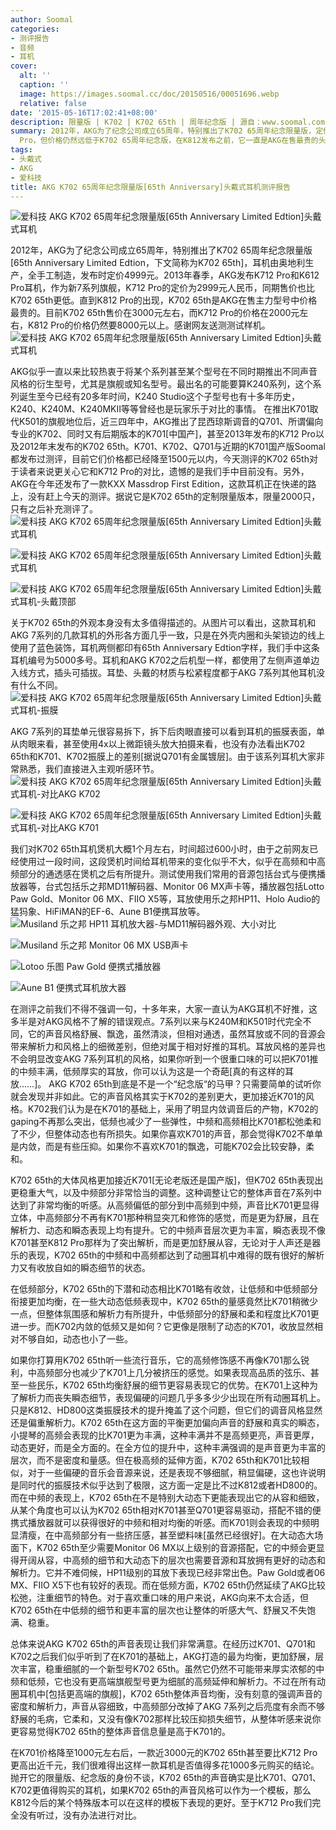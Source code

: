```yaml
---
author: Soomal
categories:
- 测评报告
- 音频
- 耳机
cover:
  alt: ''
  caption: ''
  image: https://images.soomal.cc/doc/20150516/00051696.webp
  relative: false
date: '2015-05-16T17:02:41+08:00'
description: 限量版 | K702 | K702 65th | 周年纪念版 | 源自：www.soomal.com | 版权：原创 |  平均/总评分：08.66/563
summary: 2012年，AKG为了纪念公司成立65周年，特别推出了K702 65周年纪念限量版，定价4999元，至2013年初AKG发布7系列新旗舰K712
  Pro，但价格仍然远低于K702 65周年纪念版，在K812发布之前，它一直是AKG在售最贵的头戴式耳机。K702 65th到底是以声论价或只是为了纪念而高价呢？
tags:
- 头戴式
- AKG
- 爱科技
title: AKG K702 65周年纪念限量版[65th Anniversary]头戴式耳机测评报告
---
```


![爱科技 AKG K702 65周年纪念限量版[65th Anniversary Limited Edtion]头戴式耳机](https://images.soomal.cc/doc/20150424/00051079.webp)



2012年，AKG为了纪念公司成立65周年，特别推出了K702 65周年纪念限量版[65th Anniversary Limited Edtion，下文简称为K702 65th]，耳机由奥地利生产，全手工制造，发布时定价4999元。2013年春季，AKG发布K712 Pro和K612 Pro耳机，作为新7系列旗舰，K712 Pro的定价为2999元人民币，同期售价也比K702 65th更低。直到K812 Pro的出现，K702 65th是AKG在售主力型号中价格最贵的。目前K702 65th售价在3000元左右，而K712 Pro的价格在2000元左右，K812 Pro的价格仍然要8000元以上。感谢网友送测测试样机。
![爱科技 AKG K702 65周年纪念限量版[65th Anniversary Limited Edtion]头戴式耳机](https://images.soomal.cc/doc/20150424/00051080.webp)




AKG似乎一直以来比较热衷于将某个系列甚至某个型号在不同时期推出不同声音风格的衍生型号，尤其是旗舰或知名型号。最出名的可能要算K240系列，这个系列诞生至今已经有20多年时间，K240 Studio这个子型号也有十多年历史，K240、K240M、K240MKII等等曾经也是玩家乐于对比的事情。
在推出K701取代K501的旗舰地位后，近三四年中，AKG推出了昆西琼斯调音的Q701、所谓偏向专业的K702、同时又有后期版本的K701[中国产]，甚至2013年发布的K712 Pro以及2012年末发布的K702 65th。K701、K702、Q701与近期的K701国产版Soomal都发布过测评，目前它们价格都已经降至1500元以内，今天测评的K702 65th对于读者来说更关心它和K712 Pro的对比，遗憾的是我们手中目前没有。另外，AKG在今年还发布了一款KXX Massdrop First Edition，这款耳机正在快递的路上，没有赶上今天的测评。据说它是K702 65th的定制限量版本，限量2000只，只有之后补充测评了。
![爱科技 AKG K702 65周年纪念限量版[65th Anniversary Limited Edtion]头戴式耳机](https://images.soomal.cc/doc/20150424/00051081.webp)




![爱科技 AKG K702 65周年纪念限量版[65th Anniversary Limited Edtion]头戴式耳机](https://images.soomal.cc/doc/20150424/00051084.webp)




![爱科技 AKG K702 65周年纪念限量版[65th Anniversary Limited Edtion]头戴式耳机-头戴顶部](https://images.soomal.cc/doc/20150424/00051086.webp)




关于K702 65th的外观本身没有太多值得描述的。从图片可以看出，这款耳机和AKG 7系列的几款耳机的外形各方面几乎一致，只是在外壳内圈和头架锁边的线上使用了蓝色装饰，耳机两侧都印有65th Anniversary Edtion字样，我们手中这条耳机编号为5000多号。耳机和AKG K702之后机型一样，都使用了左侧声道单边入线方式，插头可插拔。耳垫、头戴的材质与松紧程度都于AKG 7系列其他耳机没有什么不同。
![爱科技 AKG K702 65周年纪念限量版[65th Anniversary Limited Edtion]头戴式耳机-振膜](https://images.soomal.cc/doc/20150424/00051090.webp)




AKG 7系列的耳垫单元很容易拆下，拆下后肉眼直接可以看到耳机的振膜表面，单从肉眼来看，甚至使用4x以上微距镜头放大拍摄来看，也没有办法看出K702 65th和K701、K702振膜上的差别[据说Q701有金属镀层]。由于该系列耳机大家非常熟悉，我们直接进入主观听感环节。
![爱科技 AKG K702 65周年纪念限量版[65th Anniversary Limited Edtion]头戴式耳机-对比AKG K702](https://images.soomal.cc/doc/20150425/00051094_01.webp)




![爱科技 AKG K702 65周年纪念限量版[65th Anniversary Limited Edtion]头戴式耳机-对比AKG K701](https://images.soomal.cc/doc/20150425/00051095_01.webp)




我们对K702 65th耳机煲机大概1个月左右，时间超过600小时，由于之前网友已经使用过一段时间，这段煲机时间给耳机带来的变化似乎不大，似乎在高频和中高频部分的通透感在煲机之后有所提升。测试使用我们常用的音源包括台式与便携播放器等，台式包括乐之邦MD11解码器、Monitor 06 MX声卡等，播放器包括Lotto Paw Gold、Monitor 06 MX、FIIO X5等，耳放使用乐之邦HP11、Holo Audio的猛犸象、HiFiMAN的EF-6、Aune B1便携耳放等。
![Musiland 乐之邦 HP11 耳机放大器-与MD11解码器外观、大小对比](https://images.soomal.cc/doc/20100924/00007348_01.webp)




![Musiland 乐之邦 Monitor 06 MX USB声卡](https://images.soomal.cc/doc/20131129/00037936_01.webp)




![Lotoo 乐图 Paw Gold 便携式播放器](https://images.soomal.cc/doc/20140811/00044862_01.webp)




![Aune B1 便携式耳机放大器](https://images.soomal.cc/doc/20150312/00049664_01.webp)




在测评之前我们不得不强调一句，十多年来，大家一直认为AKG耳机不好推，这多半是对AKG风格不了解的错误观点。7系列以来与K240M和K501时代完全不同，它的声音风格舒展、飘逸，虽然清淡，但相对通透，虽然耳放或不同的音源会带来解析力和风格上的细微差别，但绝对属于相对好推的耳机。耳放风格的差异也不会明显改变AKG 7系列耳机的风格，如果你听到一个很重口味的可以把K701推的中频丰满，低频厚实的耳放，你可以认为这是一个奇葩[真的有这样的耳放……]。
AKG K702 65th到底是不是一个“纪念版“的马甲？只需要简单的试听你就会发现并非如此。它的声音风格其实于K702的差别更大，更加接近K701的风格。K702我们认为是在K701的基础上，采用了明显内敛调音后的产物，K702的gaping不再那么突出，低频也减少了一些弹性，中频和高频相比K701都松弛柔和了不少，但整体动态也有所损失。如果你喜欢K701的声音，那会觉得K702不单单是内敛，而是有些压抑。如果你不喜欢K701的飘逸，可能K702会比较安静，柔和。

K702 65th的大体风格更加接近K701[无论老版还是国产版]，但K702 65th表现出更稳重大气，以及中频部分非常恰当的调整。这种调整让它的整体声音在7系列中达到了非常均衡的听感。从高频偏低的部分到中高频到中频，声音比K701更显得立体，中高频部分不再有K701那种稍显突兀和修饰的感觉，而是更为舒展，且在解析力、动态和瞬态表现上均有提升。它的中频声音层次更为丰富，瞬态表现不像K701甚至K812 Pro那样为了突出解析，而是更加舒展从容，无论对于人声还是器乐的表现，K702 65th的中频和中高频都达到了动圈耳机中难得的既有很好的解析力又有收放自如的瞬态细节的状态。

在低频部分，K702 65th的下潜和动态相比K701略有收敛，让低频和中低频部分衔接更加均衡，在一些大动态低频表现中，K702 65th的量感竟然比K701稍微少一点，但整体氛围感和解析力有所提升，中低频部分的舒展和柔和程度比K701更进一步。而K702内敛的低频又是如何？它更像是限制了动态的K701，收放显然相对不够自如，动态也小了一些。

如果你打算用K702 65th听一些流行音乐，它的高频修饰感不再像K701那么锐利，中高频部分也减少了K701上几分被挤压的感觉。如果表现高品质的弦乐、甚至一些民乐，K702 65th均衡舒展的细节更容易表现它的优势。在K701上这种为了解析力而丧失瞬态细节，表现偏硬的问题几乎多多少少出现在所有动圈耳机上。只是K812、HD800这类振膜技术的提升掩盖了这个问题，但它们的调音风格显然还是偏重解析力。K702 65th在这方面的平衡更加偏向声音的舒展和真实的瞬态，小提琴的高频会表现的比K701更为丰满，这种丰满并不是高频更亮，声音更厚，动态更好，而是全方面的。在全方位的提升中，这种丰满强调的是声音更为丰富的层次，而不是密度和量感。但在极高频的延伸方面，K702 65th和K701比较相似，对于一些偏硬的音乐会音源来说，还是表现不够细腻，稍显偏硬，这也许说明是同时代的振膜技术似乎达到了极限，这方面一定是比不过K812或者HD800的。
而在中频的表现上，K702 65th在不是特别大动态下更能表现出它的从容和细致，从某个角度也可以认为K702 65th相对K701甚至Q701更容易驱动，搭配不错的便携式播放器就可以获得很好的中频和相对均衡的听感。而K701则会表现的中频明显清瘦，在中高频部分有一些挤压感，甚至塑料味[虽然已经很好]。在大动态大场面下，K702 65th至少需要Monitor 06 MX以上级别的音源搭配，它的中频会更显得开阔从容，中高频的细节和大动态下的层次也需要音源和耳放拥有更好的动态和解析力。它并不难伺候，HP11级别的耳放下表现已经非常出色。Paw Gold或者06 MX、FIIO X5下也有较好的表现。而在低频方面，K702 65th仍然延续了AKG比较松弛，注重细节的特色。对于喜欢重口味的用户来说，AKG向来不太合适，但K702 65th在中低频的细节和更丰富的层次也让整体的听感大气、舒展又不失饱满、稳重。

总体来说AKG K702 65th的声音表现让我们非常满意。在经历过K701、Q701和K702之后我们似乎听到了在K701的基础上，AKG打造的最为均衡，更加舒展，层次丰富，稳重细腻的一个新型号K702 65th。虽然它仍然不可能带来厚实浓郁的中频和低频，它也没有更高端旗舰型号更为细腻的高频延伸和解析力。不过在所有动圈耳机中[包括更高端的旗舰]，K702 65th整体声音均衡，没有刻意的强调声音的密度和解析力，声音从容细致，中高频部分改掉了AKG 7系列之后亮度有余而不够舒展的毛病，它柔和，又没有像K702那样比较压抑损失细节，从整体听感来说你更容易觉得K702 65th的整体声音信息量是高于K701的。

在K701价格降至1000元左右后，一款近3000元的K702 65th甚至要比K712 Pro更高出近千元，我们很难得出这样一款耳机是否值得多花1000多元购买的结论。抛开它的限量版、纪念版的身份不谈，K702 65th的声音确实是比K701、Q701、K702更值得购买的耳机，如果K702 65th的声音风格可以作为一个模板，那么K812今后的某个特殊版本可以在这样的模板下表现的更好。至于K712 Pro我们完全没有听过，没有办法进行对比。